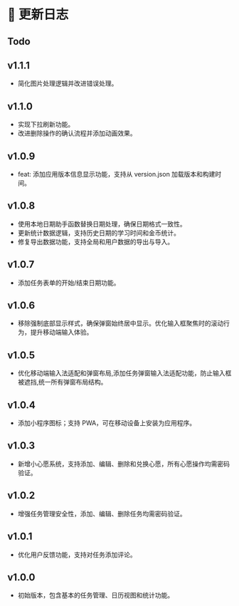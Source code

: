 # 📅 更新日志

## Todo

## v1.1.1

- 简化图片处理逻辑并改进错误处理。

## v1.1.0

- 实现下拉刷新功能。
- 改进删除操作的确认流程并添加动画效果。

## v1.0.9

- feat: 添加应用版本信息显示功能，支持从 version.json 加载版本和构建时间。

## v1.0.8

- 使用本地日期助手函数替换日期处理，确保日期格式一致性。
- 更新统计数据逻辑，支持历史日期的学习时间和金币统计。
- 修复导出数据功能，支持全局和用户数据的导出与导入。

## v1.0.7

- 添加任务表单的开始/结束日期功能。

## v1.0.6

- 移除强制底部显示样式，确保弹窗始终居中显示。优化输入框聚焦时的滚动行为，提升移动端输入体验。

## v1.0.5

- 优化移动端输入法适配和弹窗布局,添加任务弹窗输入法适配功能，防止输入框被遮挡,统一所有弹窗布局结构。

## v1.0.4

- 添加小程序图标；支持 PWA，可在移动设备上安装为应用程序。

## v1.0.3

- 新增小心愿系统，支持添加、编辑、删除和兑换心愿，所有心愿操作均需密码验证。

## v1.0.2

- 增强任务管理安全性，添加、编辑、删除任务均需密码验证。

## v1.0.1

- 优化用户反馈功能，支持对任务添加评论。

## v1.0.0

- 初始版本，包含基本的任务管理、日历视图和统计功能。
